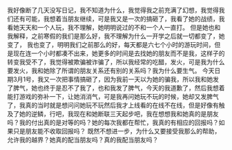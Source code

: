 我好像断了几天没写日记，我不知道为什么，我觉得我之前充满了幻想，我觉得我们还有可能，我想着当朋友继续，可是我又是一次的搞砸了，我看了她的战绩，我看她天天和一个人玩，我不理解，她明明说过的不和一个人一直打。
但是她也和我解释，之前寒假的我们是那么好，我不理解为什么一开学之后就一切都变了，她变了， 我也变了，明明我们之前那么的好，每天都是六七个小时的游玩时间，但是现在连一个小时都凑不出来，她更多的时间是去找她的朋友而不是我，这样子的转变我受不了，我觉得被欺骗被诈骗了，所以我经常的吃醋，发火，可是我为什么要发火，我和她除了所谓的朋友关系还有别的关系吗？我为什么要生气。
今天日期3月1号，我又一次把事情搞砸了，因为我前一天以为她的骗我，所以我和她发了脾气，她也终于是忍不了我了，也和我发了脾气，今天的我道歉了，然后我想着能打游戏的弥补一下，让她消消气，可是我再问她玩不玩的时候，她却又发脾气了，我真的当时就是想问问她玩不玩然后我才上线看的在线不在线，但是好像有触及了她的逆鳞，行吧，我现在和她断联三天起步吧，我在想想我和她真的是朋友吗？我的付出真的是对等的吗？她的每次我都在帮忙，我真的有相应的回报吗？如果只是朋友能不收取回报吗？
既然不想进一步，为什么又要接受我那么的帮助，允许我的越界？她真的配当朋友吗？真的我配当朋友吗？
